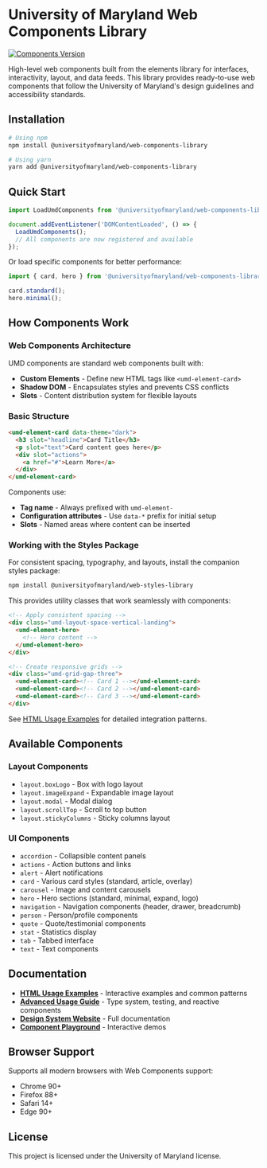 # University of Maryland Web Components Library

[![Components Version](https://img.shields.io/badge/Components-v1.12.14-blue)](https://www.npmjs.com/package/@universityofmaryland/web-components-library)

High-level web components built from the elements library for interfaces, interactivity, layout, and data feeds. This library provides ready-to-use web components that follow the University of Maryland's design guidelines and accessibility standards.

## Installation

```bash
# Using npm
npm install @universityofmaryland/web-components-library

# Using yarn
yarn add @universityofmaryland/web-components-library
```

## Quick Start

```javascript
import LoadUmdComponents from '@universityofmaryland/web-components-library';

document.addEventListener('DOMContentLoaded', () => {
  LoadUmdComponents();
  // All components are now registered and available
});
```

Or load specific components for better performance:

```javascript
import { card, hero } from '@universityofmaryland/web-components-library/Components';

card.standard();
hero.minimal();
```

## How Components Work

### Web Components Architecture

UMD components are standard web components built with:
- **Custom Elements** - Define new HTML tags like `<umd-element-card>`
- **Shadow DOM** - Encapsulates styles and prevents CSS conflicts
- **Slots** - Content distribution system for flexible layouts

### Basic Structure

```html
<umd-element-card data-theme="dark">
  <h3 slot="headline">Card Title</h3>
  <p slot="text">Card content goes here</p>
  <div slot="actions">
    <a href="#">Learn More</a>
  </div>
</umd-element-card>
```

Components use:
- **Tag name** - Always prefixed with `umd-element-`
- **Configuration attributes** - Use `data-*` prefix for initial setup
- **Slots** - Named areas where content can be inserted

### Working with the Styles Package

For consistent spacing, typography, and layouts, install the companion styles package:

```bash
npm install @universityofmaryland/web-styles-library
```

This provides utility classes that work seamlessly with components:

```html
<!-- Apply consistent spacing -->
<div class="umd-layout-space-vertical-landing">
  <umd-element-hero>
    <!-- Hero content -->
  </umd-element-hero>
</div>

<!-- Create responsive grids -->
<div class="umd-grid-gap-three">
  <umd-element-card><!-- Card 1 --></umd-element-card>
  <umd-element-card><!-- Card 2 --></umd-element-card>
  <umd-element-card><!-- Card 3 --></umd-element-card>
</div>
```

See [HTML Usage Examples](docs/components/usage.html#styles-integration) for detailed integration patterns.

## Available Components

### Layout Components
- `layout.boxLogo` - Box with logo layout
- `layout.imageExpand` - Expandable image layout
- `layout.modal` - Modal dialog
- `layout.scrollTop` - Scroll to top button
- `layout.stickyColumns` - Sticky columns layout

### UI Components
- `accordion` - Collapsible content panels
- `actions` - Action buttons and links
- `alert` - Alert notifications
- `card` - Various card styles (standard, article, overlay)
- `carousel` - Image and content carousels
- `hero` - Hero sections (standard, minimal, expand, logo)
- `navigation` - Navigation components (header, drawer, breadcrumb)
- `person` - Person/profile components
- `quote` - Quote/testimonial components
- `stat` - Statistics display
- `tab` - Tabbed interface
- `text` - Text components

## Documentation

- **[HTML Usage Examples](docs/components/usage.html)** - Interactive examples and common patterns
- **[Advanced Usage Guide](docs/components/advanced-usage.md)** - Type system, testing, and reactive components
- **[Design System Website](https://designsystem.umd.edu)** - Full documentation
- **[Component Playground](http://playground.designsystem.umd.edu)** - Interactive demos

## Browser Support

Supports all modern browsers with Web Components support:
- Chrome 90+
- Firefox 88+
- Safari 14+
- Edge 90+

## License

This project is licensed under the University of Maryland license.
